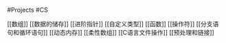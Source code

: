 #Projects #CS

[[数组]]
[[数据的储存]]
[[进阶指针]]
[[自定义类型]]
[[函数]]
[[操作符]]
[[分支语句和循环语句]]
[[动态内存]]
[[柔性数组]]
[[C语言文件操作]]
[[预处理和链接]]